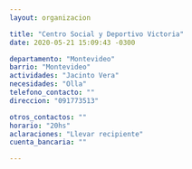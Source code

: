 ```yaml
---
layout: organizacion

title: "Centro Social y Deportivo Victoria"
date: 2020-05-21 15:09:43 -0300

departamento: "Montevideo"
barrio: "Montevideo"
actividades: "Jacinto Vera"
necesidades: "Olla"
telefono_contacto: ""
direccion: "091773513"

otros_contactos: ""
horario: "20hs"
aclaraciones: "Llevar recipiente"
cuenta_bancaria: ""

---
```

